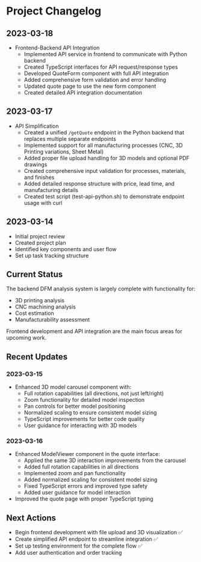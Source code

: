 # Project Changelog

## 2023-03-18
- Frontend-Backend API Integration
  - Implemented API service in frontend to communicate with Python backend
  - Created TypeScript interfaces for API request/response types
  - Developed QuoteForm component with full API integration
  - Added comprehensive form validation and error handling
  - Updated quote page to use the new form component
  - Created detailed API integration documentation

## 2023-03-17
- API Simplification
  - Created a unified `/getQuote` endpoint in the Python backend that replaces multiple separate endpoints
  - Implemented support for all manufacturing processes (CNC, 3D Printing variations, Sheet Metal)
  - Added proper file upload handling for 3D models and optional PDF drawings
  - Created comprehensive input validation for processes, materials, and finishes
  - Added detailed response structure with price, lead time, and manufacturing details
  - Created test script (test-api-python.sh) to demonstrate endpoint usage with curl

## 2023-03-14
- Initial project review
- Created project plan
- Identified key components and user flow
- Set up task tracking structure

## Current Status
The backend DFM analysis system is largely complete with functionality for:
- 3D printing analysis
- CNC machining analysis
- Cost estimation
- Manufacturability assessment

Frontend development and API integration are the main focus areas for upcoming work.

## Recent Updates

### 2023-03-15
- Enhanced 3D model carousel component with:
  - Full rotation capabilities (all directions, not just left/right)
  - Zoom functionality for detailed model inspection
  - Pan controls for better model positioning
  - Normalized scaling to ensure consistent model sizing
  - TypeScript improvements for better code quality
  - User guidance for interacting with 3D models

### 2023-03-16
- Enhanced ModelViewer component in the quote interface:
  - Applied the same 3D interaction improvements from the carousel
  - Added full rotation capabilities in all directions
  - Implemented zoom and pan functionality
  - Added normalized scaling for consistent model sizing
  - Fixed TypeScript errors and improved type safety
  - Added user guidance for model interaction
- Improved the quote page with proper TypeScript typing

## Next Actions
- Begin frontend development with file upload and 3D visualization ✅
- Create simplified API endpoint to streamline integration ✅
- Set up testing environment for the complete flow ✅
- Add user authentication and order tracking 